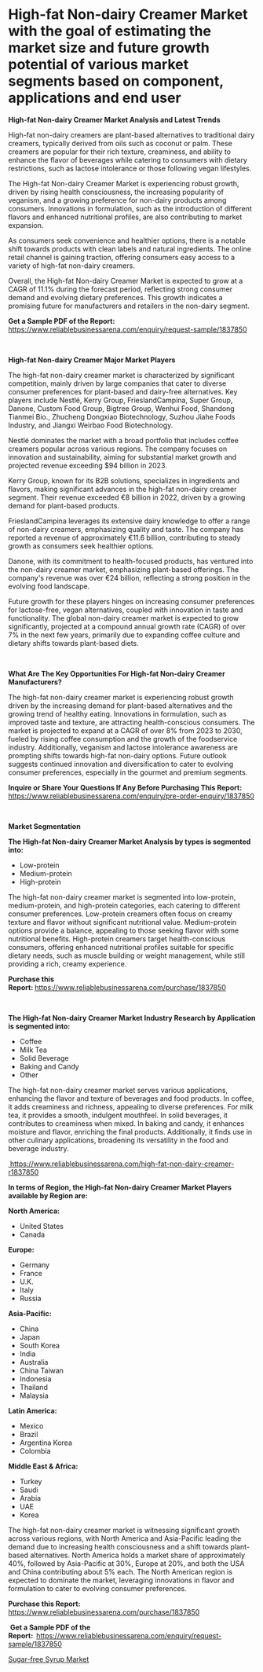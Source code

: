 <p><h1>High-fat Non-dairy Creamer Market with the goal of estimating the market size and future growth potential of various market segments based on component, applications and end user</h1></p><p><strong>High-fat Non-dairy Creamer Market Analysis and Latest Trends</strong></p>
<p><p>High-fat non-dairy creamers are plant-based alternatives to traditional dairy creamers, typically derived from oils such as coconut or palm. These creamers are popular for their rich texture, creaminess, and ability to enhance the flavor of beverages while catering to consumers with dietary restrictions, such as lactose intolerance or those following vegan lifestyles. </p><p>The High-fat Non-dairy Creamer Market is experiencing robust growth, driven by rising health consciousness, the increasing popularity of veganism, and a growing preference for non-dairy products among consumers. Innovations in formulation, such as the introduction of different flavors and enhanced nutritional profiles, are also contributing to market expansion. </p><p>As consumers seek convenience and healthier options, there is a notable shift towards products with clean labels and natural ingredients. The online retail channel is gaining traction, offering consumers easy access to a variety of high-fat non-dairy creamers. </p><p>Overall, the High-fat Non-dairy Creamer Market is expected to grow at a CAGR of 11.1% during the forecast period, reflecting strong consumer demand and evolving dietary preferences. This growth indicates a promising future for manufacturers and retailers in the non-dairy segment.</p></p>
<p><strong>Get a Sample PDF of the Report:&nbsp;</strong> <a href="https://www.reliablebusinessarena.com/enquiry/request-sample/1837850?utm_campaign=3173&utm_medium=2&utm_source=Github&utm_content=ia&utm_term=07042025&utm_id=high-fat-non-dairy-creamer">https://www.reliablebusinessarena.com/enquiry/request-sample/1837850</a></p>
<p>&nbsp;</p>
<p><strong>High-fat Non-dairy Creamer Major Market Players</strong></p>
<p><p>The high-fat non-dairy creamer market is characterized by significant competition, mainly driven by large companies that cater to diverse consumer preferences for plant-based and dairy-free alternatives. Key players include Nestlé, Kerry Group, FrieslandCampina, Super Group, Danone, Custom Food Group, Bigtree Group, Wenhui Food, Shandong Tianmei Bio., Zhucheng Dongxiao Biotechnology, Suzhou Jiahe Foods Industry, and Jiangxi Weirbao Food Biotechnology.</p><p>Nestlé dominates the market with a broad portfolio that includes coffee creamers popular across various regions. The company focuses on innovation and sustainability, aiming for substantial market growth and projected revenue exceeding $94 billion in 2023.</p><p>Kerry Group, known for its B2B solutions, specializes in ingredients and flavors, making significant advances in the high-fat non-dairy creamer segment. Their revenue exceeded €8 billion in 2022, driven by a growing demand for plant-based products.</p><p>FrieslandCampina leverages its extensive dairy knowledge to offer a range of non-dairy creamers, emphasizing quality and taste. The company has reported a revenue of approximately €11.6 billion, contributing to steady growth as consumers seek healthier options.</p><p>Danone, with its commitment to health-focused products, has ventured into the non-dairy creamer market, emphasizing plant-based offerings. The company's revenue was over €24 billion, reflecting a strong position in the evolving food landscape.</p><p>Future growth for these players hinges on increasing consumer preferences for lactose-free, vegan alternatives, coupled with innovation in taste and functionality. The global non-dairy creamer market is expected to grow significantly, projected at a compound annual growth rate (CAGR) of over 7% in the next few years, primarily due to expanding coffee culture and dietary shifts towards plant-based diets.</p></p>
<p>&nbsp;</p>
<p><strong>What Are The Key Opportunities For High-fat Non-dairy Creamer Manufacturers?</strong></p>
<p><p>The high-fat non-dairy creamer market is experiencing robust growth driven by the increasing demand for plant-based alternatives and the growing trend of healthy eating. Innovations in formulation, such as improved taste and texture, are attracting health-conscious consumers. The market is projected to expand at a CAGR of over 8% from 2023 to 2030, fueled by rising coffee consumption and the growth of the foodservice industry. Additionally, veganism and lactose intolerance awareness are prompting shifts towards high-fat non-dairy options. Future outlook suggests continued innovation and diversification to cater to evolving consumer preferences, especially in the gourmet and premium segments.</p></p>
<p><strong>Inquire or Share Your Questions If Any Before Purchasing This Report:</strong> <a href="https://www.reliablebusinessarena.com/enquiry/pre-order-enquiry/1837850?utm_campaign=3173&utm_medium=2&utm_source=Github&utm_content=ia&utm_term=07042025&utm_id=high-fat-non-dairy-creamer">https://www.reliablebusinessarena.com/enquiry/pre-order-enquiry/1837850</a></p>
<p>&nbsp;</p>
<p><strong>Market Segmentation</strong></p>
<p><strong>The High-fat Non-dairy Creamer Market Analysis by types is segmented into:</strong></p>
<p><ul><li>Low-protein</li><li>Medium-protein</li><li>High-protein</li></ul></p>
<p><p>The high-fat non-dairy creamer market is segmented into low-protein, medium-protein, and high-protein categories, each catering to different consumer preferences. Low-protein creamers often focus on creamy texture and flavor without significant nutritional value. Medium-protein options provide a balance, appealing to those seeking flavor with some nutritional benefits. High-protein creamers target health-conscious consumers, offering enhanced nutritional profiles suitable for specific dietary needs, such as muscle building or weight management, while still providing a rich, creamy experience.</p></p>
<p><strong>Purchase this Report:&nbsp;</strong><a href="https://www.reliablebusinessarena.com/purchase/1837850?utm_campaign=3173&utm_medium=2&utm_source=Github&utm_content=ia&utm_term=07042025&utm_id=high-fat-non-dairy-creamer">https://www.reliablebusinessarena.com/purchase/1837850</a></p>
<p>&nbsp;</p>
<p><strong>The High-fat Non-dairy Creamer Market Industry Research by Application is segmented into:</strong></p>
<p><ul><li>Coffee</li><li>Milk Tea</li><li>Solid Beverage</li><li>Baking and Candy</li><li>Other</li></ul></p>
<p><p>The high-fat non-dairy creamer market serves various applications, enhancing the flavor and texture of beverages and food products. In coffee, it adds creaminess and richness, appealing to diverse preferences. For milk tea, it provides a smooth, indulgent mouthfeel. In solid beverages, it contributes to creaminess when mixed. In baking and candy, it enhances moisture and flavor, enriching the final products. Additionally, it finds use in other culinary applications, broadening its versatility in the food and beverage industry.</p></p>
<p><a href="https://www.reliablebusinessarena.com/high-fat-non-dairy-creamer-r1837850?utm_campaign=3173&utm_medium=2&utm_source=Github&utm_content=ia&utm_term=07042025&utm_id=high-fat-non-dairy-creamer">&nbsp;https://www.reliablebusinessarena.com/high-fat-non-dairy-creamer-r1837850</a></p>
<p><strong>In terms of Region, the High-fat Non-dairy Creamer Market Players available by Region are:</strong></p>
<p>
    <p> <strong> North America: </strong>
        <ul>
            <li>United States</li>
            <li>Canada</li>
        </ul>
        </p> 
    <p> <strong> Europe: </strong>
        <ul>
            <li>Germany</li>
            <li>France</li>
            <li>U.K.</li>
            <li>Italy</li>
            <li>Russia</li>
        </ul>
        </p> 
    <p> <strong> Asia-Pacific: </strong>
        <ul>
            <li>China</li>
            <li>Japan</li>
            <li>South Korea</li>
            <li>India</li>
            <li>Australia</li>
            <li>China Taiwan</li>
            <li>Indonesia</li>
            <li>Thailand</li>
            <li>Malaysia</li>
        </ul>
        </p> 
    <p> <strong> Latin America: </strong>
        <ul>
            <li>Mexico</li>
            <li>Brazil</li>
            <li>Argentina Korea</li>
            <li>Colombia</li>
        </ul>
        </p> 
    <p> <strong> Middle East & Africa: </strong>
        <ul>
            <li>Turkey</li>
            <li>Saudi</li>
            <li>Arabia</li>
            <li>UAE</li>
            <li>Korea</li>
        </ul>
    </p>
    </p>
<p><p>The high-fat non-dairy creamer market is witnessing significant growth across various regions, with North America and Asia-Pacific leading the demand due to increasing health consciousness and a shift towards plant-based alternatives. North America holds a market share of approximately 40%, followed by Asia-Pacific at 30%, Europe at 20%, and both the USA and China contributing about 5% each. The North American region is expected to dominate the market, leveraging innovations in flavor and formulation to cater to evolving consumer preferences.</p></p>
<p><strong>Purchase this Report: </strong><a href="https://www.reliablebusinessarena.com/purchase/1837850?utm_campaign=3173&utm_medium=2&utm_source=Github&utm_content=ia&utm_term=07042025&utm_id=high-fat-non-dairy-creamer">https://www.reliablebusinessarena.com/purchase/1837850</a></p>
<p>&nbsp;<strong>Get a Sample PDF of the Report:&nbsp;&nbsp;</strong><a href="https://www.reliablebusinessarena.com/enquiry/request-sample/1837850?utm_campaign=3173&utm_medium=2&utm_source=Github&utm_content=ia&utm_term=07042025&utm_id=high-fat-non-dairy-creamer">https://www.reliablebusinessarena.com/enquiry/request-sample/1837850</a></p>
<p><strong></strong></p>
<p><p><a href="https://github.com/geyangvayora/Market-Research-Report-List-1/blob/main/sugar-free-syrup-market.md?utm_campaign=3173&utm_medium=2&utm_source=Github&utm_content=ia&utm_term=07042025&utm_id=high-fat-non-dairy-creamer">Sugar-free Syrup Market</a></p></p>